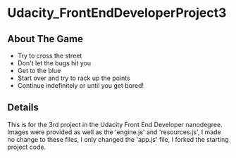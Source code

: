 # Udacity_FrontEndDeveloperProject3
## About The Game
- Try to cross the street
- Don't let the bugs hit you
- Get to the blue
- Start over and try to rack up the points
- Continue indefinitely or until you get bored!

## Details
This is for the 3rd project in the Udacity Front End Developer nanodegree. Images were provided as well as the 'engine.js' and 'resources.js', I made no change to these files, I only changed the 'app.js' file, I forked the starting project code.
